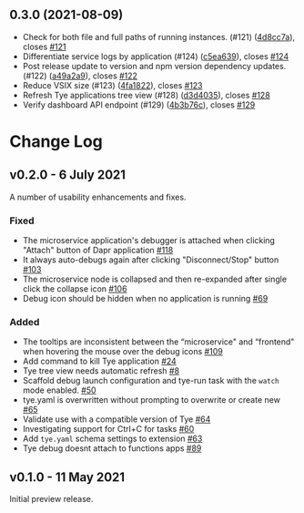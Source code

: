 ## 0.3.0 (2021-08-09)

* Check for both file and full paths of running instances. (#121) ([4d8cc7a](https://github.com/Microsoft/vscode-tye/commit/4d8cc7a)), closes [#121](https://github.com/Microsoft/vscode-tye/issues/121)
* Differentiate service logs by application (#124) ([c5ea639](https://github.com/Microsoft/vscode-tye/commit/c5ea639)), closes [#124](https://github.com/Microsoft/vscode-tye/issues/124)
* Post release update to version and npm version dependency updates. (#122) ([a49a2a9](https://github.com/Microsoft/vscode-tye/commit/a49a2a9)), closes [#122](https://github.com/Microsoft/vscode-tye/issues/122)
* Reduce VSIX size (#123) ([4fa1822](https://github.com/Microsoft/vscode-tye/commit/4fa1822)), closes [#123](https://github.com/Microsoft/vscode-tye/issues/123)
* Refresh Tye applications tree view (#128) ([d3d4035](https://github.com/Microsoft/vscode-tye/commit/d3d4035)), closes [#128](https://github.com/Microsoft/vscode-tye/issues/128)
* Verify dashboard API endpoint (#129) ([4b3b76c](https://github.com/Microsoft/vscode-tye/commit/4b3b76c)), closes [#129](https://github.com/Microsoft/vscode-tye/issues/129)



# Change Log

## v0.2.0 - 6 July 2021

A number of usability enhancements and fixes.

### Fixed

 * The microservice application's debugger is attached when clicking "Attach" button of Dapr application [#118](https://github.com/microsoft/vscode-tye/issues/118)
 * It always auto-debugs again after clicking "Disconnect/Stop" button [#103](https://github.com/microsoft/vscode-tye/issues/103)
 * The microservice node is collapsed and then re-expanded after single click the collapse icon [#106](https://github.com/microsoft/vscode-tye/issues/106)
 * Debug icon should be hidden when no application is running [#69](https://github.com/microsoft/vscode-tye/issues/69)

### Added
 
 * The tooltips are inconsistent between the “microservice" and “frontend" when hovering the mouse over the debug icons [#109](https://github.com/microsoft/vscode-tye/issues/109)
 * Add command to kill Tye application [#24](https://github.com/microsoft/vscode-tye/issues/24)
 * Tye tree view needs automatic refresh [#8](https://github.com/microsoft/vscode-tye/issues/8)
 * Scaffold debug launch configuration and tye-run task with the `watch` mode enabled. [#50](https://github.com/microsoft/vscode-tye/issues/50)
 * tye.yaml is overwritten without prompting to overwrite or create new [#65](https://github.com/microsoft/vscode-tye/issues/65)
 * Validate use with a compatible version of Tye [#64](https://github.com/microsoft/vscode-tye/issues/64)
 * Investigating support for Ctrl+C for tasks [#60](https://github.com/microsoft/vscode-tye/issues/60)
 * Add `tye.yaml` schema settings to extension [#63](https://github.com/microsoft/vscode-tye/issues/63)
 * Tye debug doesnt attach to functions apps [#89](https://github.com/microsoft/vscode-tye/issues/89)

## v0.1.0 - 11 May 2021

Initial preview release.
